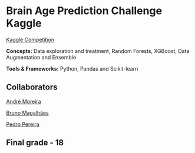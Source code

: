# Brain Age Prediction Challenge Kaggle

[Kaggle Competition](https://www.kaggle.com/competitions/bap-imgap-212022)

**Concepts:** Data exploration and treatment, Random Forests, XGBoost, Data Augmentation and Ensemble

**Tools & Frameworks:** Python, Pandas and Scikit-learn

## Collaborators

[André Moreira](https://github.com/andremoreira7)

[Bruno Magalhães](https://github.com/BMFMagalhaes)

[Pedro Pereira](https://github.com/Peidolas)

## Final grade - 18
